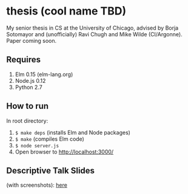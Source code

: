 # thesis (cool name TBD)

My senior thesis in CS at the University of Chicago, advised by Borja Sotomayor and (unofficially) Ravi Chugh and Mike Wilde (CI/Argonne). Paper coming soon.

## Requires

1. Elm 0.15 (elm-lang.org)
2. Node.js 0.12
3. Python 2.7

## How to run

In root directory:

1. `$ make deps` (installs Elm and Node packages)
2. `$ make` (compiles Elm code)
3. `$ node server.js`
3. Open browser to [http://localhost:3000/](http://localhost:3000/)

## Descriptive Talk Slides

(with screenshots): [here](https://docs.google.com/presentation/d/19oM5iH6eHpxGSPq8d3NrCeqqdNWBx45QPAPJh2bOt80/edit?usp=sharing)
